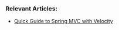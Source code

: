 ### Relevant Articles:
- [Quick Guide to Spring MVC with Velocity](http://www.nklkarthi.com/spring-mvc-with-velocity)

